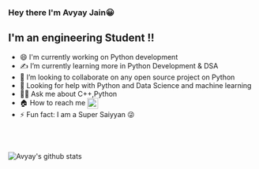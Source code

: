 
### Hey there I'm Avyay Jain:grinning:


## I'm an engineering Student !! 

- 😄 I'm currently working on Python development
- ✍️ I’m currently learning more in Python Development & DSA   
- 👯 I’m looking to collaborate  on any open source project on Python
- 🚀 Looking for help with Python and Data Science and machine learning 
- 🙋‍♂️ Ask me about C++,Python
- 🏠 How to reach me  [<img align="center"  alt="Avyay | LinkedIn" width="22px" src="https://cdn.jsdelivr.net/npm/simple-icons@v3/icons/linkedin.svg" />][linkedin]
- ⚡ Fun fact: I am a  Super Saiyyan 😜



<br/>
<br/>


![Avyay's github stats](https://github-readme-stats.vercel.app/api?username=avyayjain&show_icons=true&hide_border=true)


[linkedin]: https://www.linkedin.com/in/avyay-jain-40782a142/
